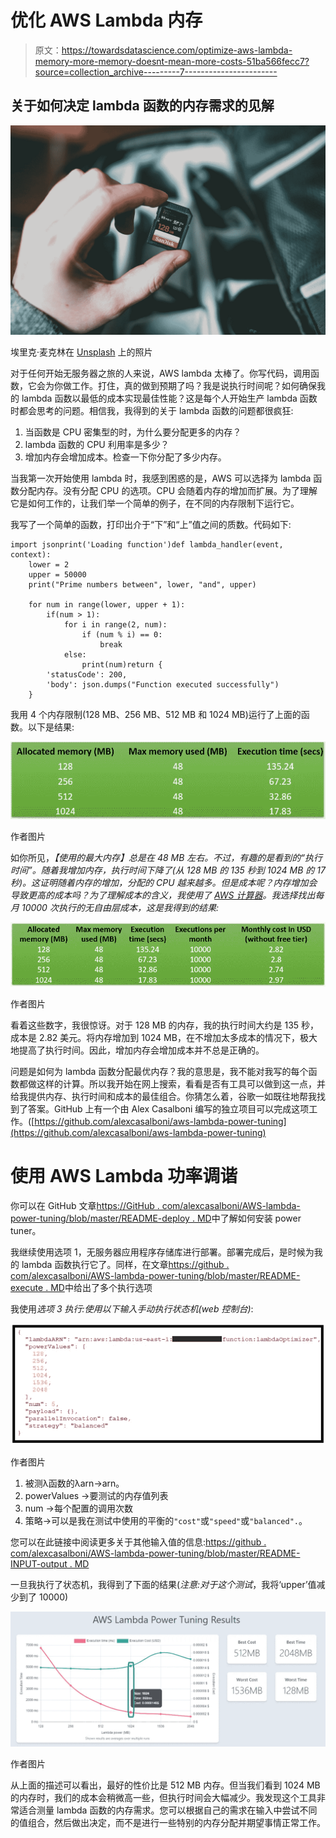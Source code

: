# 优化 AWS Lambda 内存

> 原文：<https://towardsdatascience.com/optimize-aws-lambda-memory-more-memory-doesnt-mean-more-costs-51ba566fecc7?source=collection_archive---------7----------------------->

## 关于如何决定 lambda 函数的内存需求的见解

![](img/255191b698060dd657ad5fc87a7e542c.png)

埃里克·麦克林在 [Unsplash](https://unsplash.com?utm_source=medium&utm_medium=referral) 上的照片

对于任何开始无服务器之旅的人来说，AWS lambda 太棒了。你写代码，调用函数，它会为你做工作。打住，真的做到预期了吗？我是说执行时间呢？如何确保我的 lambda 函数以最低的成本实现最佳性能？这是每个人开始生产 lambda 函数时都会思考的问题。相信我，我得到的关于 lambda 函数的问题都很疯狂:

1.  当函数是 CPU 密集型的时，为什么要分配更多的内存？
2.  lambda 函数的 CPU 利用率是多少？
3.  增加内存会增加成本。检查一下你分配了多少内存。

当我第一次开始使用 lambda 时，我感到困惑的是，AWS 可以选择为 lambda 函数分配内存。没有分配 CPU 的选项。CPU 会随着内存的增加而扩展。为了理解它是如何工作的，让我们举一个简单的例子，在不同的内存限制下运行它。

我写了一个简单的函数，打印出介于“下”和“上”值之间的质数。代码如下:

```
import jsonprint('Loading function')def lambda_handler(event, context):
    lower = 2
    upper = 50000
    print("Prime numbers between", lower, "and", upper)

    for num in range(lower, upper + 1):
        if(num > 1):
            for i in range(2, num):
                if (num % i) == 0:
                    break
            else:
                print(num)return {
        'statusCode': 200,
        'body': json.dumps("Function executed successfully")
    }
```

我用 4 个内存限制(128 MB、256 MB、512 MB 和 1024 MB)运行了上面的函数。以下是结果:

![](img/716c4b0801cf56ae07c1c30667d8b712.png)

作者图片

如你所见，*【使用的最大内存】*总是在 48 MB 左右。不过，有趣的是看到的*“执行时间”。随着我增加内存，执行时间下降了(从 128 MB 的 135 秒到 1024 MB 的 17 秒)。这证明随着内存的增加，分配的 CPU 越来越多。但是成本呢？内存增加会导致更高的成本吗？为了理解成本的含义，我使用了 [AWS 计算器](https://calculator.aws/#/)。我选择找出每月 10000 次执行的无自由层成本，这是我得到的结果:*

![](img/6f735e6b36069b70d6601bd5f9d0d202.png)

作者图片

看着这些数字，我很惊讶。对于 128 MB 的内存，我的执行时间大约是 135 秒，成本是 2.82 美元。将内存增加到 1024 MB，在不增加太多成本的情况下，极大地提高了执行时间。因此，增加内存会增加成本并不总是正确的。

问题是如何为 lambda 函数分配最优内存？我的意思是，我不能对我写的每个函数都做这样的计算。所以我开始在网上搜索，看看是否有工具可以做到这一点，并给我提供内存、执行时间和成本的最佳组合。你猜怎么着，谷歌一如既往地帮我找到了答案。GitHub 上有一个由 Alex Casalboni 编写的独立项目可以完成这项工作。([https://github.com/alexcasalboni/aws-lambda-power-tuning](https://github.com/alexcasalboni/aws-lambda-power-tuning)

# **使用 AWS Lambda 功率调谐**

你可以在 GitHub 文章[https://GitHub . com/alexcasalboni/AWS-lambda-power-tuning/blob/master/README-deploy . MD](https://github.com/alexcasalboni/aws-lambda-power-tuning/blob/master/README-DEPLOY.md)中了解如何安装 power tuner。

我继续使用选项 1，无服务器应用程序存储库进行部署。部署完成后，是时候为我的 lambda 函数执行它了。同样，在文章[https://github . com/alexcasalboni/AWS-lambda-power-tuning/blob/master/README-execute . MD](https://github.com/alexcasalboni/aws-lambda-power-tuning/blob/master/README-EXECUTE.md)中给出了多个执行选项

我使用*选项 3 执行:使用以下输入手动执行状态机(web 控制台)*:

![](img/fec71581f2c865e4f55935ebeaa1f0b1.png)

作者图片

1.  被测λ函数的λarn→arn。
2.  powerValues →要测试的内存值列表
3.  num →每个配置的调用次数
4.  策略→可以是我在测试中使用的平衡的`"cost"`或`"speed"`或`"balanced".`。

您可以在此链接中阅读更多关于其他输入值的信息:[https://github . com/alexcasalboni/AWS-lambda-power-tuning/blob/master/README-INPUT-output . MD](https://github.com/alexcasalboni/aws-lambda-power-tuning/blob/master/README-INPUT-OUTPUT.md)

一旦我执行了状态机，我得到了下面的结果(*注意:对于这个测试*，我将‘upper’值减少到了 10000)

![](img/358a670809629902fa2ca4c44c45c284.png)

作者图片

从上面的描述可以看出，最好的性价比是 512 MB 内存。但当我们看到 1024 MB 的内存时，我们的成本会稍微高一些，但执行时间会大幅减少。我发现这个工具非常适合测量 lambda 函数的内存需求。您可以根据自己的需求在输入中尝试不同的值组合，然后做出决定，而不是进行一些特别的内存分配并期望事情正常工作。